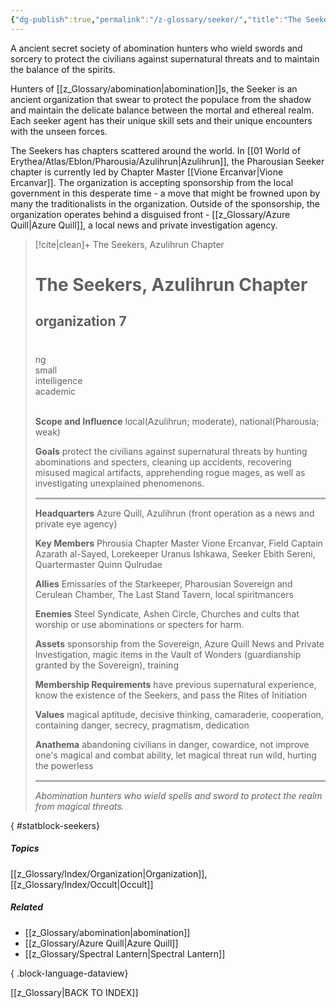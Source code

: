 ```yaml
---
{"dg-publish":true,"permalink":"/z-glossary/seeker/","title":"The Seekers","hide":true,"noteIcon":""}
---
```


A ancient secret society of abomination hunters who wield swords and sorcery to protect the civilians against supernatural threats and to maintain the balance of the spirits.

Hunters of [[z_Glossary/abomination\|abomination]]s, the Seeker is an ancient organization that swear to protect the populace from the shadow and maintain the delicate balance between the mortal and ethereal realm. Each seeker agent has their unique skill sets and their unique encounters with the unseen forces. 

The Seekers has chapters scattered around the world. In [[01 World of Erythea/Atlas/Eblon/Pharousia/Azulihrun\|Azulihrun]], the Pharousian Seeker chapter is currently led by Chapter Master [[Vione Ercanvar\|Vione Ercanvar]]. The organization is accepting sponsorship from the local government in this desperate time - a move that might be frowned upon by many the traditionalists in the organization. Outside of the sponsorship, the organization operates behind a disguised front - [[z_Glossary/Azure Quill\|Azure Quill]], a local news and private investigation agency. 

>[!cite|clean]+ The Seekers, Azulihrun Chapter 
><div class="pf2block" style="width: 100%; margin:  auto"> <div class="d-flex"> <h1>The Seekers, Azulihrun Chapter </h1> <h2 class="ml-auto">organization  7</h2> </div> <div style="background: transparent; height: 2px; margin: 0px 0px 0.2rem;"></div> <div style="" class="pf-trait pf-trait-edge">&nbsp;</div> <div class="pf-trait pf-trait-align">ng</div> <div class="pf-trait pf-trait-size">small</div> <div style="" class="pf-trait">intelligence</div> <div style="" class="pf-trait">academic</div> <div style="" class="pf-trait pf-trait-edge">&nbsp;</div> <div class="text-pf"> <p class="hang"><strong>Scope and Influence</strong> local(Azulihrun; moderate), national(Pharousia; weak)</p> <p class="hang"><strong>Goals</strong> protect the civilians against supernatural threats by hunting abominations and specters, cleaning up accidents, recovering misused magical artifacts, apprehending rogue mages, as well as investigating unexplained phenomenons. </p> <div style="background: #cccccc; height: 2px; margin: 1px 0; border-bottom: 1px solid #00000066"></div> <p class="hang"><strong>Headquarters</strong> Azure Quill, Azulihrun (front operation as a news and private eye agency)</p> <p class="hang"><strong>Key Members</strong> Phrousia Chapter Master Vione Ercanvar, Field Captain Azarath al-Sayed,  Lorekeeper Uranus Ishkawa, Seeker Ebith Sereni, Quartermaster Quinn Qulrudae </p> <p class="hang"><strong>Allies</strong> Emissaries of the Starkeeper, Pharousian Sovereign and Cerulean Chamber, The Last Stand Tavern, local spiritmancers</p> <p class="hang"><strong>Enemies</strong> Steel Syndicate, Ashen Circle, Churches and cults that worship or use abominations or specters for harm.</p> <p class="hang"><strong>Assets</strong> sponsorship from the Sovereign, Azure Quill News and Private Investigation, magic items in the Vault of Wonders (guardianship granted by the Sovereign), training</p> <p class="hang"><strong>Membership Requirements</strong> have previous supernatural experience, know the existence of the Seekers, and pass the Rites of Initiation</p> <p class="hang"><strong>Values</strong> magical aptitude, decisive thinking, camaraderie, cooperation, containing danger, secrecy, pragmatism, dedication</p> <p class="hang"><strong>Anathema</strong> abandoning civilians in danger, cowardice, not improve one's magical and combat ability, let magical threat run wild, hurting the powerless</p> <div style="background: #cccccc; height: 2px; margin: 1px 0; border-bottom: 1px solid #00000066"></div> <p><em>Abomination hunters who wield spells and sword to protect the realm from magical threats.</em></p> </div> </div>
{ #statblock-seekers}




##### Topics
[[z_Glossary/Index/Organization\|Organization]],[[z_Glossary/Index/Occult\|Occult]]

##### Related
- [[z_Glossary/abomination\|abomination]]
- [[z_Glossary/Azure Quill\|Azure Quill]]
- [[z_Glossary/Spectral Lantern\|Spectral Lantern]]

{ .block-language-dataview}

[[z_Glossary\|BACK TO INDEX]]